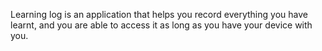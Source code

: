 Learning log is an application that helps you record everything you have learnt, and you are able to access it as long as you have your device with you.